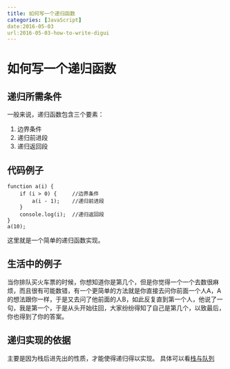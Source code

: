 ```yaml
---
title: 如何写一个递归函数
categories: [JavaScript]
date:2016-05-03
url:2016-05-03-how-to-write-digui
---
```


# 如何写一个递归函数

## 递归所需条件

一般来说，递归函数包含三个要素：
1. 边界条件
2. 递归前进段
3. 递归返回段

## 代码例子

```
function a(i) {
	if (i > 0) {     //边界条件
		a(i - 1);    //递归前进段
	}
	console.log(i);  //递归返回段
}
a(10);
```

这里就是一个简单的递归函数实现。

## 生活中的例子

当你排队买火车票的时候，你想知道你是第几个，但是你觉得一个一个去数很麻烦，而且很有可能数错，有一个更简单的方法就是你直接去问你前面一个人A，A的想法跟你一样，于是又去问了他前面的人B，如此反复直到第一个人，他说了一句，我是第一个，于是从头开始往回，大家纷纷得知了自己是第几个，以致最后，你也得到了你的答案。

## 递归实现的依据

主要是因为栈后进先出的性质，才能使得递归得以实现。
具体可以看[栈与队列](http://www.sunopar.com/2016/05/03/stack-and-queue.html)

